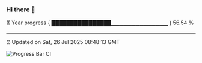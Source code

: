 ### Hi there 👋

⏳ Year progress { ████████████████▁▁▁▁▁▁▁▁▁▁▁▁▁▁ } 56.54 %

---

⏰ Updated on Sat, 26 Jul 2025 08:48:13 GMT

![Progress Bar CI](https://github.com/IshwaranRudhara/GIT-ACTION/workflows/Progress%20Bar%20CI/badge.svg)
